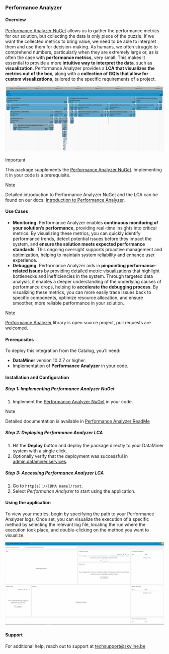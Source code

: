 ### Performance Analyzer

#### Overview

[Performance Analyzer NuGet]() allows us to gather the performance metrics for our solution, but collecting the data is only piece of the puzzle. If we want the collected metrics to bring value, we need to be able to interpret them and use them for decision-making. As humans, we often struggle to comprehend numbers, particularly when they are extremely large or, as is often the case with **performance metrics**, very small. This makes it essential to provide a more **intuitive way to interpret the data**, such as **visualization**. Performance Analyzer provides a **LCA that visualizes the metrics out of the box**, along with a **collection of GQIs that allow for custom visualizations**, tailored to the specific requirements of a project.

![Performance Analyzer LCA](./Images/lca_timeline.png)

> [!IMPORTANT]
> This package supplements the [Performance Analyzer NuGet](https://github.com/SkylineCommunications/Skyline.DataMiner.Utils.PerformanceAnalyzer). Implementing it in your code is a prerequisite.

> [!NOTE] 
> Detailed introduction to Performance Analyzer NuGet and the LCA can be found on our docs: [Introduction to Performance Analyzer]().

#### Use Cases

- **Monitoring**: Performance Analyzer enables **continuous monitoring of your solution’s performance**, providing real-time insights into critical metrics. By visualizing these metrics, you can quickly identify performance trends, detect potential issues before they impact the system, and **ensure the solution meets expected performance standards**. This ongoing oversight supports proactive management and optimization, helping to maintain system reliability and enhance user experience.
- **Debugging**: Performance Analyzer aids in **pinpointing performance-related issues** by providing detailed metric visualizations that highlight bottlenecks and inefficiencies in the system. Through targeted data analysis, it enables a deeper understanding of the underlying causes of performance drops, helping to **accelerate the debugging process**. By visualizing these metrics, you can more easily trace issues back to specific components, optimize resource allocation, and ensure smoother, more reliable performance in your solution.

> [!NOTE]
> [Performance Analyzer](https://github.com/SkylineCommunications/Skyline.DataMiner.Utils.PerformanceAnalyzer) library is open source project, pull requests are welcomed.

#### Prerequisites

To deploy this integration from the Catalog, you’ll need:

- **DataMiner** version 10.2.7 or higher.
- Implementation of **Performance Analyzer** in your code.

#### Installation and Configuration

##### Step 1: Implementing Performance Analyzer NuGet

1. Implement the [Performance Analyzer NuGet]() in your code.

> [!NOTE]
> Detailed documentation is available in [Performance Analyzer ReadMe](https://github.com/SkylineCommunications/Skyline.DataMiner.Utils.PerformanceAnalyzer/blob/3.0.X/README.md)

##### Step 2: Deploying Performance Analyzer LCA

1. Hit the **Deploy** button and deploy the package directly to your DataMiner system with a single click.
2. Optionally verify that the deployment was successful in [admin.dataminer.services](https://admin.dataminer.services/).

##### Step 3: Accessing Performance Analyzer LCA

1. Go to `http(s)://[DMA name]/root`.
1. Select *Performance Analyzer* to start using the application.

#### Using the application

To view your metrics, begin by specifying the path to your Performance Analyzer logs. Once set, you can visualize the execution of a specific method by selecting the relevant log file, locating the run where the execution took place, and double-clicking on the method you want to visualize.

![Performance Analyzer LCA Flow](./Images/lca_flow.gif)

#### Support

For additional help, reach out to support at [techsupport@skyline.be](mailto:techsupport@skyline.be)